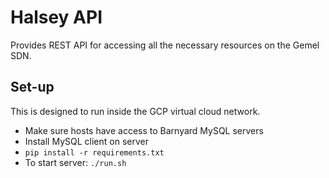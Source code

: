 Halsey API
==========

Provides REST API for accessing all the necessary resources on the Gemel SDN.

Set-up
-------
This is designed to run inside the GCP virtual cloud network. 

* Make sure hosts have access to Barnyard MySQL servers
* Install MySQL client on server
* `pip install -r requirements.txt`
* To start server: `./run.sh`



